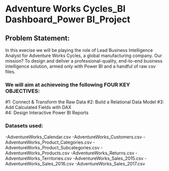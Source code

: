 # Adventure Works Cycles_BI Dashboard_Power BI_Project


## Problem Statement:
In this execise we will be playing the role of Lead Business Intelligence Analyst for Adventure Works Cycles, a global manufacturing company. Our mission? To design and deliver a professional-quality, end-to-end business intelligence solution, armed only with Power BI and a handful of raw csv files.

### We will aim at achieveing the following FOUR KEY OBJECTIVES:

#1: Connect & Transform the Raw Data
#2: Build a Relational Data Model 
#3: Add Calculated Fields with DAX  
#4: Design Interactive Power BI Reports 

### Datasets used:
-AdventureWorks_Calendar.csv
-AdventureWorks_Customers.csv
-AdventureWorks_Product_Categories.csv
-AdventureWorks_Product_Subcategories.csv
-AdventureWorks_Products.csv
-AdventureWorks_Returns.csv
-AdventureWorks_Territories.csv
-AdventureWorks_Sales_2015.csv
-AdventureWorks_Sales_2016.csv
-AdventureWorks_Sales_2017.csv
